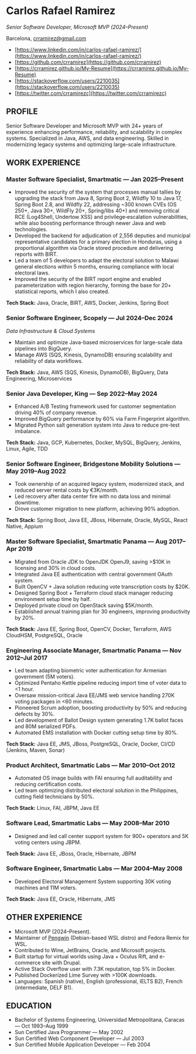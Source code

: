 # Carlos Rafael Ramirez

*Senior Software Developer, Microsoft MVP (2024–Present)*

Barcelona, [crramirez@gmail.com](mailto:crramirez@gmail.com)

* [https://www.linkedin.com/in/carlos-rafael-ramirez/](https://www.linkedin.com/in/carlos-rafael-ramirez/)
* [https://github.com/crramirez](https://github.com/crramirez)
* [https://crramirez.github.io/My-Resume](https://crramirez.github.io/My-Resume)
* [https://stackoverflow.com/users/2210035](https://stackoverflow.com/users/2210035)
* [https://twitter.com/crramirezc](https://twitter.com/crramirezc)

## PROFILE

Senior Software Developer and Microsoft MVP with 24+ years of experience enhancing performance, reliability, and scalability in complex systems. Specialized in Java, AWS, and data engineering. Skilled in modernizing legacy systems and optimizing large-scale infrastructure.

## WORK EXPERIENCE

### Master Software Specialist, Smartmatic — Jan 2025–Present

* Improved the security of the system that processes manual tallies by upgrading the stack from Java 8, Spring Boot 2, Wildfly 10 to Java 17, Spring Boot 2.8, and Wildfly 22, addressing \~300 known CVEs (OS 250+, Java 30+, WildFly 20+, Spring/libs 40+) and removing critical RCE (Log4Shell, Undertow XSS) and privilege‑escalation vulnerabilities, while also boosting performance through newer Java and web technologies.
* Developed the backend for adjudication of 2,556 deputies and municipal representative candidates for a primary election in Honduras, using a proportional algorithm via Oracle stored procedure and delivering reports with BIRT.
* Led a team of 5 developers to adapt the electoral solution to Malawi general elections within 5 months, ensuring compliance with local electoral laws.
* Improved the security of the BIRT report engine and enabled parameterization with region hierarchy, forming the base for 20+ statistical reports, which I also created.

**Tech Stack:** Java, Oracle, BIRT, AWS, Docker, Jenkins, Spring Boot

### Senior Software Engineer, Scopely — Jul 2024–Dec 2024

*Data Infrastructure & Cloud Systems*

* Maintain and optimize Java-based microservices for large-scale data pipelines into BigQuery.
* Manage AWS (SQS, Kinesis, DynamoDB) ensuring scalability and reliability of data workflows.

**Tech Stack:** Java, AWS (SQS, Kinesis, DynamoDB), BigQuery, Data Engineering, Microservices

### Senior Java Developer, King — Sep 2022–May 2024

* Enhanced A/B Testing framework used for customer segmentation driving 40% of company revenue.
* Improved BigQuery performance by 60% via Farm Fingerprint algorithm.
* Migrated Python salt generation system into Java to reduce pre-test imbalance.

**Tech Stack:** Java, GCP, Kubernetes, Docker, MySQL, BigQuery, Jenkins, Linux, Agile, TDD

### Senior Software Engineer, Bridgestone Mobility Solutions — May 2019–Aug 2022

* Took ownership of an acquired legacy system, modernized stack, and reduced server rental costs by €3K/month.
* Led recovery after data center fire with no data loss and minimal downtime.
* Drove customer migration to new platform, achieving 90% adoption.

**Tech Stack:** Spring Boot, Java EE, JBoss, Hibernate, Oracle, MySQL, React Native, Appium

### Master Software Specialist, Smartmatic Panama — Aug 2017–Apr 2019

* Migrated from Oracle JDK to OpenJDK OpenJ9, saving >\$10K in licensing and 30% in cloud costs.
* Integrated Java EE authentication with central government OAuth system.
* Built OpenCV + Java solution reducing vote transcription costs by \$20K.
* Designed Spring Boot + Terraform cloud stack manager reducing environment setup time by half.
* Deployed private cloud on OpenStack saving \$5K/month.
* Established annual training plan for 30 engineers, improving productivity by 20%.

**Tech Stack:** Java EE, Spring Boot, OpenCV, Docker, Terraform, AWS CloudHSM, PostgreSQL, Oracle

### Engineering Associate Manager, Smartmatic Panama — Nov 2012–Jul 2017

* Led team adapting biometric voter authentication for Armenian government (5M voters).
* Optimized Pentaho Kettle pipeline reducing import time of voter data to <1 hour.
* Oversaw mission-critical Java EE/JMS web service handling 270K voting packages in <60 minutes.
* Pioneered Scrum adoption, boosting productivity by 50% and reducing defects by 30%.
* Led development of Ballot Design system generating 1.7K ballot faces and 80M serialized PDFs.
* Automated EMS installation with Docker cutting setup time by 80%.

**Tech Stack:** Java EE, JMS, JBoss, PostgreSQL, Oracle, Docker, CI/CD (Jenkins, Maven, Sonar)

### Product Architect, Smartmatic Labs — Mar 2010–Oct 2012

* Automated OS image builds with FAI ensuring full auditability and reducing certification costs.
* Led team optimizing distributed electoral solution in the Philippines, cutting field technicians by 50%.

**Tech Stack:** Linux, FAI, JBPM, Java EE

### Software Lead, Smartmatic Labs — May 2008–Mar 2010

* Designed and led call center support system for 900+ operators and 5K voting centers using JBPM.

**Tech Stack:** Java EE, JBoss, Oracle, Hibernate, JBPM

### Software Engineer, Smartmatic Labs — Mar 2004–May 2008

* Developed Electoral Management System supporting 30K voting machines and 11M voters.

**Tech Stack:** Java EE, Oracle, Hibernate, JMS

## OTHER EXPERIENCE

* Microsoft MVP (2024–Present).
* Maintainer of [Pengwin](https://github.com/WhitewaterFoundry/Pengwin) (Debian-based WSL distro) and Fedora Remix for WSL.
* Contributed to Wine, JetBrains, Oracle, and Microsoft projects.
* Built startup for virtual worlds using Java + Oculus Rift, and e-commerce site with Drupal.
* Active Stack Overflow user with 7.3K reputation, top 5% in Docker.
* Published Dockerized Lime Survey with >100K downloads.
* Languages: Spanish (native), English (professional, IELTS B2), French (intermediate, DELF B1).

## EDUCATION

* Bachelor of Systems Engineering, Universidad Metropolitana, Caracas — Oct 1993–Aug 1999
* Sun Certified Java Programmer — May 2002
* Sun Certified Web Component Developer — Jul 2003
* Sun Certified Mobile Application Developer — Feb 2004
